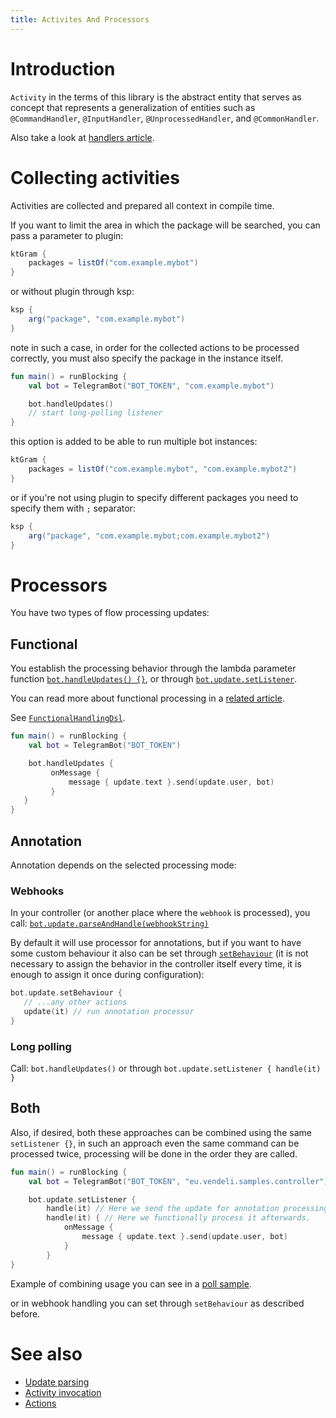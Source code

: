 ```yaml
---
title: Activites And Processors
---
```


# Introduction

`Activity` in the terms of this library is the abstract entity that serves as concept that represents a generalization of entities such as `@CommandHandler`, `@InputHandler`, `@UnprocessedHandler`, and `@CommonHandler`.

Also take a look at [handlers article](/Handlers).

# Collecting activities

Activities are collected and prepared all context in compile time.

If you want to limit the area in which the package will be searched, you can pass a parameter to plugin:

```gradle
ktGram {
    packages = listOf("com.example.mybot")
}
```

or without plugin through ksp:

```gradle
ksp {
    arg("package", "com.example.mybot")
}
```

note in such a case, in order for the collected actions to be processed correctly, you must also specify the package in the instance itself.

```kotlin
fun main() = runBlocking {
    val bot = TelegramBot("BOT_TOKEN", "com.example.mybot")

    bot.handleUpdates()
    // start long-polling listener
}
```

this option is added to be able to run multiple bot instances:

```gradle
ktGram {
    packages = listOf("com.example.mybot", "com.example.mybot2")
}
```


or if you're not using plugin to specify different packages you need to specify them with `;` separator:

```gradle
ksp {
    arg("package", "com.example.mybot;com.example.mybot2")
}
```

# Processors

You have two types of flow processing updates:

## Functional 

You establish the processing behavior through the lambda parameter function [`bot.handleUpdates() {}`](https://vendelieu.github.io/telegram-bot/telegram-bot/eu.vendeli.tgbot/-telegram-bot/handle-updates.html), or through [`bot.update.setListener`](https://vendelieu.github.io/telegram-bot/telegram-bot/eu.vendeli.tgbot.core/-tg-update-handler/set-listener.html).

You can read more about  functional processing in a [related article](/Functional-Dsl).

See [`FunctionalHandlingDsl`](https://vendelieu.github.io/telegram-bot/telegram-bot/eu.vendeli.tgbot.core/-functional-handling-dsl/index.html).

```kotlin
fun main() = runBlocking {
    val bot = TelegramBot("BOT_TOKEN")

    bot.handleUpdates {
         onMessage {
             message { update.text }.send(update.user, bot)
         }
   }
}
```

## Annotation

Annotation depends on the selected processing mode: 

### Webhooks

In your controller (or another place where the `webhook` is processed), you call: [`bot.update.parseAndHandle(webhookString)`](https://vendelieu.github.io/telegram-bot/telegram-bot/eu.vendeli.tgbot.core/-tg-update-handler/index.html#706360827%2FFunctions%2F-880831646)

By default it will use processor for annotations, but if you want to have some custom behaviour it also can be set through [`setBehaviour`](https://vendelieu.github.io/telegram-bot/telegram-bot/eu.vendeli.tgbot.core/-tg-update-handler/set-behaviour.html) (it is not necessary to assign the behavior in the controller itself every time, it is enough to assign it once during configuration):

```kotlin
bot.update.setBehaviour {
   // ...any other actions
   update(it) // run annotation processor
}
```

### Long polling

Call: `bot.handleUpdates()` or through `bot.update.setListener { handle(it) }`

## Both

Also, if desired, both these approaches can be combined using the same `setListener {}`, in such an approach even the same command can be processed twice, processing will be done in the order they are called.

```kotlin
fun main() = runBlocking {
    val bot = TelegramBot("BOT_TOKEN", "eu.vendeli.samples.controller")

    bot.update.setListener {
        handle(it) // Here we send the update for annotation processing.
        handle(it) { // Here we functionally process it afterwards.
            onMessage {
                message { update.text }.send(update.user, bot)
            }
        }
}
```
Example of combining usage you can see in a [poll sample](https://github.com/vendelieu/telegram-bot_template/blob/poll/src/main/kotlin/com/example/poll/PollApplication.kt).

or in webhook handling you can set through `setBehaviour` as described before.


# See also

* [Update parsing](/Update-parsing)
* [Activity invocation](/Activity-invocation)
* [Actions](/Actions)
